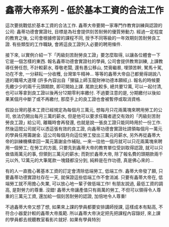 # 鑫蒂大帝系列 - 低於基本工資的合法工作

這次要挑戰低於基本工資的合法工作. 鑫蒂大帝要開一家專門作教育訓練與認證的公司: 鑫蒂功德會實證社, 目標是為社會提供刻苦耐勞的優質勞動力. 經過一定程度的教育之後, 公司會根據修習的課程不同, 授予不同等級的一年效期刻苦耐勞良工證. 有些類型的工作職缺, 會將這良工證列入必要的聘用條件.

接下來, 以實例介紹一下「丙級刻苦耐勞良工證」要怎麼取得, 以讓各位體會一下它是一個怎樣的東西. 報名鑫蒂功德會實證社的學員, 公司會提供教育訓練, 上課教導任勞任怨, 不計較薪水, 尊敬老闆, 還有愚公移山, 焚膏繼晷, 埋頭苦幹, 駑馬十駕, 功在不舍, 一分耕耘一分收穫, 台灣笨牛精神... 等等的鑫蒂大帝自己都覺得胡說八道的職場大道理 (許多內容出自「狸貓上師玉龍財神功德本願經」). 報名的時候要先繳少少的兩千元頭期款, 即可開始上課. 尾款比較多, 總共要12萬, 可以一起付清, 也可以等拿到良工證以後再分12期零利率繳付. 不過要注意的是, 分期繳付以後如果某個月中斷了或不再繳付, 那麼手上的良工證也會被暫停或取消資格.

假設台灣的基本工資已經規定為每個月三萬元, 想每月只花兩萬塊來聘用勞工的公司, 依法仍開出每月三萬的薪水, 但是他可以要求任職者遞交有效的「丙級刻苦耐勞良工證」給公司, 離職時會再發還, 也就是說一張良工證只能同時用於一份工作. 然後這間公司就可以憑這張有效的良工證, 向鑫蒂功德會實證社請領每個月一萬元的學員任用籌謝金. 這公司每個月向這位勞工發出三萬元的薪水, 另外再從鑫蒂大帝的訓練機構拿回一萬元籌謝金作補貼, 一來一往他一個月就可以只花兩萬塊來聘用一個勞工; 在勞工的方面, 只要先到鑫蒂大帝的教育單位受訓取得認證, 就可以只做值兩萬元的事, 但領到三萬元的薪水; 而對於鑫蒂大帝, 除了報名費的頭期款兩千元以外, 12萬元的大筆尾款一塊錢都沒分到, 純粹是在作功德, 真是佛心來的...

有的人一直擔心著基本工資的訂定會清除低端勞工, 低端工作. 鑫蒂大帝發了願, 只要鑫蒂功德實證社存在一天, 就保證這些低端工作不會消滅. 只要有鑫蒂大帝在, 低端勞工就不用擔心失業, 可以放心地一輩子做低端工作! 有朋友說過, 最低工資的調高, 是對勞力的尊重. 沒錯! 鑫蒂大帝讓產值只有兩萬的勞工, 不但可以領得令人尊重的三萬元工資, 還加給一個刻苦耐勞的認證, 加倍地令人尊重!

不過鑫蒂大帝又想了想, 如果來上課的學員都要安排講師授課, 這樣成本有點高, 不符合小器愛計較的鑫蒂大帝風範. 所以鑫蒂大帝決定把先把課程內容錄好, 來上課的學員都去視聽教室看影片就好. 如果有學員特別